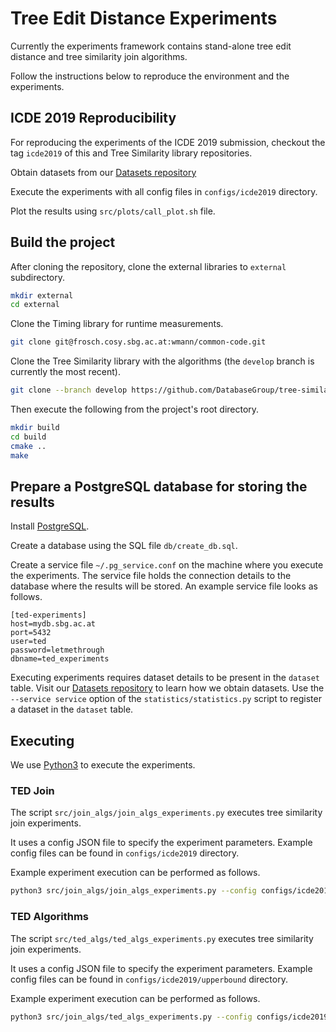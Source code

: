 # Tree Edit Distance Experiments

Currently the experiments framework contains stand-alone tree edit distance
and tree similarity join algorithms.

Follow the instructions below to reproduce the environment and the experiments.

## ICDE 2019 Reproducibility

For reproducing the experiments of the ICDE 2019 submission, checkout the tag
`icde2019` of this and Tree Similarity library repositories.

Obtain datasets from our
[Datasets repository](https://frosch.cosy.sbg.ac.at/mpawlik/ted-datasets)

Execute the experiments with all config files in `configs/icde2019` directory.

Plot the results using `src/plots/call_plot.sh` file.

## Build the project

After cloning the repository, clone the external libraries to `external`
subdirectory.

```bash
mkdir external
cd external
```
Clone the Timing library for runtime measurements.

```bash
git clone git@frosch.cosy.sbg.ac.at:wmann/common-code.git
```

Clone the Tree Similarity library with the algorithms (the `develop` branch
is currently the most recent).

```bash
git clone --branch develop https://github.com/DatabaseGroup/tree-similarity.git
```

Then execute the following from the project's root directory.
```bash
mkdir build
cd build
cmake ..
make
```

## Prepare a PostgreSQL database for storing the results

Install [PostgreSQL](https://www.postgresql.org/).

Create a database using the SQL file ``db/create_db.sql``.

Create a service file ``~/.pg_service.conf`` on the machine where you execute
the experiments. The service file holds the connection details to the database
where the results will be stored. An example service file looks as follows.

```
[ted-experiments]
host=mydb.sbg.ac.at
port=5432
user=ted
password=letmethrough
dbname=ted_experiments
```

Executing experiments requires dataset details to be present in the `dataset`
table. Visit our
[Datasets repository](https://frosch.cosy.sbg.ac.at/mpawlik/ted-datasets)
to learn how we obtain datasets. Use the `--service service` option of the
`statistics/statistics.py` script to register a dataset in the `dataset` table.


## Executing

We use [Python3](https://www.python.org/) to execute the experiments.

### TED Join

The script `src/join_algs/join_algs_experiments.py` executes tree similarity
join experiments.

It uses a config JSON file to specify the experiment parameters. Example config
files can be found in `configs/icde2019` directory.

Example experiment execution can be performed as follows.

```bash
python3 src/join_algs/join_algs_experiments.py --config configs/icde2019/bolzano.json --dataset_path /path_to/ted-datasets/ --service service
```

### TED Algorithms

The script `src/ted_algs/ted_algs_experiments.py` executes tree similarity
join experiments.

It uses a config JSON file to specify the experiment parameters. Example config
files can be found in `configs/icde2019/upperbound` directory.

Example experiment execution can be performed as follows.

```bash
python3 src/join_algs/ted_algs_experiments.py --config configs/icde2019/upperbound/sentiment.json --dataset_path /path_to/ted-datasets/ --service service
```